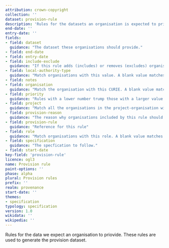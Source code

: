 ```yaml
---
attribution: crown-copyright
collection: ''
dataset: provision-rule
description: 'Rules for the datasets an organisation is expected to priovide'
end-date: ''
entry-date: ''
fields:
- field: dataset
  guidance: "The dataset these organisations should provide."
- field: end-date
- field: entry-date
- field: include-exclude
  guidance: "If this rule adds (includes) or removes (excludes) organisations from this rule."
- field: local-authority-type
  guidance: "Match organisations with this value. A blank value matches any organisation."
- field: notes
- field: organisation
  guidance: "Match the organisation with this CURIE. A blank value matches any organisation."
- field: priority
  guidance: "Rules with a lower number trump those with a larger value."
- field: project
  guidance: "Match all the organisations in the project-organisation with a project field of this value."
- field: provision-reason
  guidance: "The reason why organisations included by this rule should provide this dataset."
- field: provision-rule
  guidance: "Reference for this rule"
- field: role
  guidance: "Match organisations with this role. A blank value matches any organisation."
- field: specification
  guidance: "The specfication to follow."
- field: start-date
key-field: 'provision-rule'
licence: ogl3
name: Provision rule
paint-options: ''
phase: alpha
plural: Provision rules
prefix: ''
realm: provenance
start-date: ''
themes:
- specification
typology: specification
version: 1.0
wikidata: ''
wikipedia: ''
---
```


Rules for the data we expect an organisation to priovide. These rules are used to generate the provision dataset.
